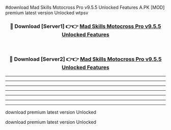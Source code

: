 #download Mad Skills Motocross Pro v9.5.5 Unlocked Features A.PK [MOD] premium latest version Unlocked wtpsv 



<div align="center">
<h3>🔴 Download [Server1] 👉👉 <a href="https://download1apk.web.app/">Mad Skills Motocross Pro v9.5.5 Unlocked Features</a></h3><br>

<h3>🔴 Download [Server2] 👉👉 <a href="https://download1apk.web.app/">Mad Skills Motocross Pro v9.5.5 Unlocked Features</a></h3>
</div>





----------------------------------------------------------

----------------------------------------------------------

----------------------------------------------------------

----------------------------------------------------------

----------------------------------------------------------

----------------------------------------------------------

----------------------------------------------------------

download premium latest version Unlocked

download premium latest version Unlocked
